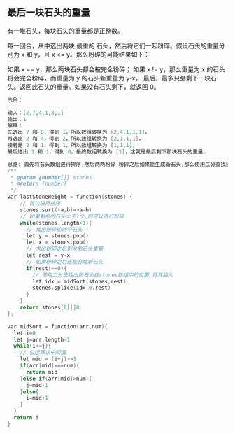 ## 最后一块石头的重量

有一堆石头，每块石头的重量都是正整数。

每一回合，从中选出两块 最重的 石头，然后将它们一起粉碎。假设石头的重量分别为 x 和 y，且 x <= y。那么粉碎的可能结果如下：

如果 x == y，那么两块石头都会被完全粉碎；
如果 x != y，那么重量为 x 的石头将会完全粉碎，而重量为 y 的石头新重量为 y-x。
最后，最多只会剩下一块石头。返回此石头的重量。如果没有石头剩下，就返回 0。

```h
示例：

输入：[2,7,4,1,8,1]
输出：1
解释：
先选出 7 和 8，得到 1，所以数组转换为 [2,4,1,1,1]，
再选出 2 和 4，得到 2，所以数组转换为 [2,1,1,1]，
接着是 2 和 1，得到 1，所以数组转换为 [1,1,1]，
最后选出 1 和 1，得到 0，最终数组转换为 [1]，这就是最后剩下那块石头的重量。

```

```h
思路: 首先将石头数组进行排序,然后两两粉碎,粉碎之后如果能生成新石头,那么使用二分查找新石头应该查询的索引值,将新石头插入石头数组之中
/**
 * @param {number[]} stones
 * @return {number}
 */
var lastStoneWeight = function(stones) {
    // 首次进行排序
    stones.sort((a,b)=>a-b)
    // 如果剩余的石头大于1个,则可以进行粉碎
    while(stones.length>1){
      // 找出粉碎的两个石头
      let y = stones.pop()
      let x = stones.pop()
      // 求出粉碎之后剩余的石头重量
      let rest = y-x
      // 如果粉碎之后还能合成新石头
      if(rest!==0){
        // 使用二分法找出新石头在stones数组中的位置,将其插入
        let idx = midSort(stones,rest)
        stones.splice(idx,0,rest)
      }
    }
    return stones[0]||0
};

var midSort = function(arr,num){
  let i=0
  let j=arr.length-1
  while(i<=j){
    // 位运算求中间值
    let mid = (i+j)>>1
    if(arr[mid]===num){
      return mid
    }else if(arr[mid]>num){
      j=mid-1
    }else{
      i=mid+1
    }
  }
  return i
}
```